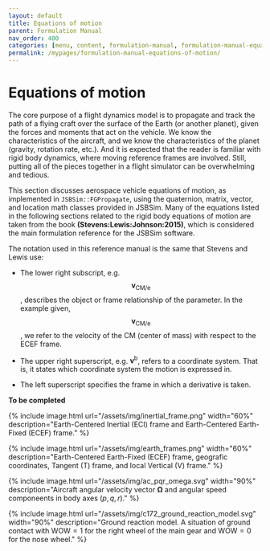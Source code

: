 ```yaml
---
layout: default
title: Equations of motion
parent: Formulation Manual
nav_order: 400
categories: [menu, content, formulation-manual, formulation-manual-equations-of-motion]
permalink: /mypages/formulation-manual-equations-of-motion/
---
```


# Equations of motion

The core purpose of a flight dynamics model is to propagate and track the path of a flying craft over the surface of the Earth (or another planet), given the forces and moments that act on the vehicle. We know the characteristics of the aircraft, and we know the characteristics of the planet (gravity, rotation rate, etc.). And it is expected that the reader is familiar with rigid body dynamics, where moving reference frames are involved. Still, putting all of the pieces together in a flight
simulator can be overwhelming and tedious.

This section discusses aerospace vehicle equations of motion, as implemented in `JSBSim::FGPropagate`, using the quaternion, matrix, vector, and location math classes provided in JSBSim. Many of the equations listed in the following sections related to the rigid body equations of motion are taken from the book **(Stevens:Lewis:Johnson:2015)**, which is considered the main formulation reference for the JSBSim software.

The notation used in this reference manual is the same that Stevens and Lewis use:

- The lower right subscript, e.g. $$\boldsymbol{v}_\mathrm{CM/e}$$, describes the object or frame relationship of the parameter.
  In the example given, $$\boldsymbol{v}_\mathrm{CM/e}$$, we refer to the velocity of the CM (center of mass) with respect to the ECEF frame.

- The upper right superscript, e.g. $\boldsymbol{v}^\mathrm{b}$, refers to a coordinate system.
  That is, it states which coordinate system the motion is expressed in.

- The left superscript specifies the frame in which a derivative is taken.

**To be completed**

{% include image.html
  url="/assets/img/inertial_frame.png"
  width="60%"
  description="Earth-Centered Inertial (ECI) frame and Earth-Centered Earth-Fixed (ECEF) frame."
  %}

{% include image.html
  url="/assets/img/earth_frames.png"
  width="60%"
  description="Earth-Centered Earth-Fixed (ECEF) frame, geografic coordinates, Tangent (T) frame, and local Vertical (V) frame."
  %}

{% include image.html
  url="/assets/img/ac_pqr_omega.svg"
  width="90%"
  description="Aircraft angular velocity vector $\boldsymbol{\Omega}$ and angular speed componeents in body axes $(p,q,r)$."
  %}

{% include image.html
  url="/assets/img/c172_ground_reaction_model.svg"
  width="90%"
  description="Ground reaction model. A situation of ground contact with $\mathrm{WOW} = 1$ for the right wheel of the main gear and $\mathrm{WOW} = 0$ for the nose wheel."
  %}
